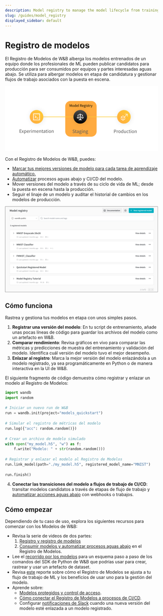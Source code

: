 ```yaml
---
description: Model registry to manage the model lifecycle from training to production
slug: /guides/model_registry
displayed_sidebar: default
---
```


# Registro de modelos
El Registro de Modelos de W&B alberga los modelos entrenados de un equipo donde los profesionales de ML pueden publicar candidatos para producción para ser consumidos por equipos y partes interesadas aguas abajo. Se utiliza para albergar modelos en etapa de candidatura y gestionar flujos de trabajo asociados con la puesta en escena.

![](/images/models/model_reg_landing_page.png)

Con el Registro de Modelos de W&B, puedes:

* [Marcar tus mejores versiones de modelo para cada tarea de aprendizaje automático.](./link-model-version.md)
* [Automatizar](./automation.md) procesos aguas abajo y CI/CD del modelo.
* Mover versiones del modelo a través de su ciclo de vida de ML; desde la puesta en escena hasta la producción.
* Seguir el linaje de un modelo y auditar el historial de cambios en los modelos de producción.

![](/images/models/models_landing_page.png)

## Cómo funciona
Rastrea y gestiona tus modelos en etapa con unos simples pasos.

1. **Registrar una versión del modelo**: En tu script de entrenamiento, añade unas pocas líneas de código para guardar los archivos del modelo como un artefacto en W&B.
2. **Comparar rendimiento**: Revisa gráficos en vivo para comparar las métricas y predicciones de muestra del entrenamiento y validación del modelo. Identifica cuál versión del modelo tuvo el mejor desempeño.
3. **Enlazar al registro**: Marca la mejor versión del modelo enlazándola a un modelo registrado, ya sea programáticamente en Python o de manera interactiva en la UI de W&B.

El siguiente fragmento de código demuestra cómo registrar y enlazar un modelo al Registro de Modelos:

```python showLineNumbers
import wandb
import random

# Iniciar un nuevo run de W&B
run = wandb.init(project="models_quickstart")

# Simular el registro de métricas del modelo
run.log({"acc": random.random()})

# Crear un archivo de modelo simulado
with open("my_model.h5", "w") as f:
    f.write("Modelo: " + str(random.random()))

# Registrar y enlazar el modelo al Registro de Modelos
run.link_model(path="./my_model.h5", registered_model_name="MNIST")

run.finish()
```

4. **Conectar las transiciones del modelo a flujos de trabajo de CI/CD**: transitar modelos candidatos a través de etapas de flujo de trabajo y [automatizar acciones aguas abajo](./automation.md) con webhooks o trabajos.

## Cómo empezar
Dependiendo de tu caso de uso, explora los siguientes recursos para comenzar con los Modelos de W&B:

* Revisa la serie de videos de dos partes:
  1. [Registro y registro de modelos](https://www.youtube.com/watch?si=MV7nc6v-pYwDyS-3&v=ZYipBwBeSKE&feature=youtu.be)
  2. [Consumir modelos y automatizar procesos aguas abajo](https://www.youtube.com/watch?v=8PFCrDSeHzw) en el Registro de Modelos.
* Lee el [recorrido por los modelos](./walkthrough.md) para un esquema paso a paso de los comandos del SDK de Python de W&B que podrías usar para crear, rastrear y usar un artefacto de dataset.
* Revisa [este](https://wandb.ai/wandb_fc/model-registry-reports/reports/What-is-an-ML-Model-Registry---Vmlldzo1MTE5MjYx) reporte sobre cómo el Registro de Modelos se ajusta a tu flujo de trabajo de ML y los beneficios de usar uno para la gestión del modelo.
* Aprende sobre:
   * [Modelos protegidos y control de acceso](./access_controls.md).
   * [Cómo conectar el Registro de Modelos a procesos de CI/CD](./automation.md).
   * Configurar [notificaciones de Slack](./notifications.md) cuando una nueva versión del modelo esté enlazada a un modelo registrado.